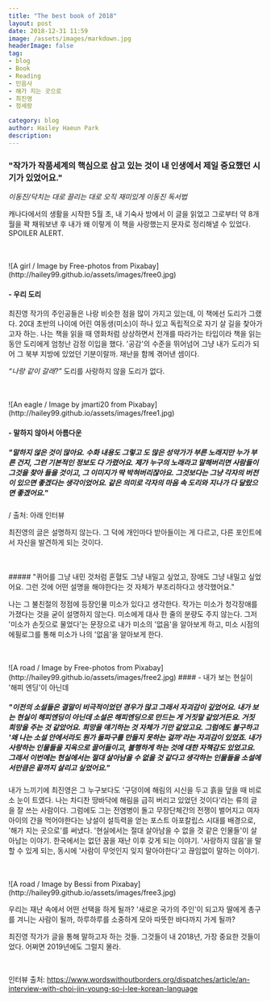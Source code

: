 ```yaml
---
title: "The best book of 2018"
layout: post
date: 2018-12-31 11:59
image: /assets/images/markdown.jpg
headerImage: false
tag:
- blog
- Book
- Reading
- 민음사
- 해가 지는 곳으로
- 최진영
- 정세랑

category: blog
author: Hailey Haeun Park
description:
---
```


### **"작가가 작품세계의 핵심으로 삼고 있는 것이 내 인생에서 제일 중요했던 시기가 있었어요."**  

*이동진/닥치는 대로 끌리는 대로 오직 재미있게 이동진 독서법*



캐나다에서의 생활을 시작한 5월 초, 내 기숙사 방에서 이 글을 읽었고 그로부터 약 8개월을 꽉 채워보낸 후 내가 왜 이렇게 이 책을 사랑했는지 문자로 정리해낼 수 있었다. SPOILER ALERT.


<br>
<br>
![A girl / Image by Free-photos from Pixabay](http://hailey99.github.io/assets/images/free0.jpg)


#### - 우리 도리

최진영 작가의 주인공들은 나랑 비슷한 점을 많이 가지고 있는데, 이 책에선 도리가 그랬다. 20대 초반의 나이에 어린 여동생(미소)이 하나 있고 독립적으로 자기 살 길을 찾아가고자 하는. 나는 책을 읽을 때 영화처럼 상상하면서 전개를 따라가는 타입이라 책을 읽는 동안 도리에게 엄청난 감정 이입을 했다. '공감'의 수준을 뛰어넘어 그냥 내가 도리가 되어 그 북부 지방에 있었던 기분이랄까. 재난을 함께 겪어낸 셈이다.



*“나랑 같이 갈래?”*  도리를 사랑하지 않을 도리가 없다.




<br>
<br>
![An eagle / Image by jmarti20 from Pixabay](http://hailey99.github.io/assets/images/free1.jpg)

#### - 말하지 않아서 아름다운

##### "말하지 않은 것이 많아요. 수화 내용도 그렇고 <Ma rendi pur contento>도 많은 성악가가 부른 노래지만 누가 부른 건지, 그런 기본적인 정보도 다 가렸어요. 제가 누구의 노래라고 말해버리면 사람들이 그것을 찾아 들을 것이고, 그 이미지가 딱 박혀버리잖아요. 그것보다는 그냥 각자의 버전이 있으면 좋겠다는 생각이었어요. 같은 의미로 각자의 마음 속 도리와 지나가 다 달랐으면 좋겠어요."
/ 출처: 아래 인터뷰

최진영의 글은 설명하지 않는다. 그 덕에 개인마다 받아들이는 게 다르고, 다른 포인트에서 자신을 발견하게 되는 것이다.


<br>
<br>
##### "퀴어를 그냥 내민 것처럼 혼혈도 그냥 내밀고 싶었고, 장애도 그냥 내밀고 싶었어요. 그런 것에 어떤 설명을 해야한다는 것 자체가 부조리하다고 생각했어요."

나는 그 불친절의 정점에 등장인물 미소가 있다고 생각한다. 작가는 미소가 청각장애를 가졌다는 것을 굳이 설명하지 않는다. 미소에게 대사 한 줄의 분량도 주지 않는다. 그저 '미소가 손짓으로 물었다'는 문장으로 내가 미소의 '없음'을 알아보게 하고, 미소 시점의 에필로그를 통해 미소가 나의 '없음'을 알아보게 한다.







<br>
<br>
![A road / Image by Free-photos from Pixabay](http://hailey99.github.io/assets/images/free2.jpg)
#### - 내가 보는 현실이 '해피 엔딩'이 아닌데

##### "이전의 소설들은 결말이 비극적이었던 경우가 많고 그래서 자괴감이 깊었어요. 내가 보는 현실이 해피엔딩이 아닌데 소설은 해피엔딩으로 만드는 게 거짓말 같았거든요. 거짓 희망을 주는 것 같았어요. 희망을 얘기하는 것 자체가 기만 같았고요. 그럼에도 불구하고 '왜 나는 소설 안에서라도 뭔가 돌파구를 만들지 못하는 걸까'라는 자괴감이 있었죠. 내가 사랑하는 인물들을 지옥으로 끌어들이고, 불행하게 하는 것에 대한 자책감도 있었고요. 그래서 이번에는 현실에서는 절대 살아남을 수 없을 것 같다고 생각하는 인물들을 소설에서만큼은 끝까지 살리고 싶었어요."

내가 느끼기에 최진영은 그 누구보다도 '구덩이에 해림의 시신을 두고 흙을 덮을 때 비로소 눈이 트였다. 나는 차디찬 땅바닥에 해림을 급히 버리고 있었던 것이다'라는 류의 글을 잘 쓰는 사람이다. 그럼에도 그는 전염병이 돌고 무장단체간의 전쟁이 벌어지고 여자아이의 간을 먹어야한다는 낭설이 설득력을 얻는 포스트 아포칼립스 시대를 배경으로, '해가 지는 곳으로'를 써냈다. '현실에서는 절대 살아남을 수 없을 것 같은 인물들'이 살아남는 이야기. 한국에서는 없던 꿈을 재난 이후 갖게 되는 이야기. '사랑하지 않음'을 말할 수 있게 되는, 동시에 '사람이 무엇인지 잊지 말아야한다'고 끊임없이 말하는 이야기.


<br>
<br>
![A road / Image by Bessi from Pixabay](http://hailey99.github.io/assets/images/free3.jpg)

우리는 재난 속에서 어떤 선택을 하게 될까? '새로운 국가의 주인'이 되고자 딸에게 총구를 겨니는 사람이 될까, 하루하루를 소중하게 모아 따뜻한 바다까지 가게 될까?





최진영 작가가 글을 통해 말하고자 하는 것들. 그것들이 내 2018년, 가장 중요한 것들이었다. 어쩌면 2019년에도 그럴지 몰라.


<br>


인터뷰 출처: https://www.wordswithoutborders.org/dispatches/article/an-interview-with-choi-jin-young-so-j-lee-korean-language
